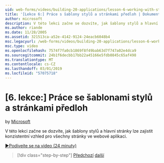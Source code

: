 ```yaml
---
uid: web-forms/videos/building-20-applications/lesson-6-working-with-stylesheets-and-master-pages
title: '[Lekce 6:] Práce s šablony stylů a stránkami předloh | Dokumentace Microsoftu'
author: microsoft
description: V této lekci začne se dozvíte, jak šablony stylů a hlavní stránky lze zajistit konzistentní vzhled pro všechny stránky ve webové aplikaci.
ms.author: riande
ms.date: 11/28/2005
ms.assetid: 321513ca-a52e-4142-9124-24eacb6048b4
msc.legacyurl: /web-forms/videos/building-20-applications/lesson-6-working-with-stylesheets-and-master-pages
msc.type: video
ms.openlocfilehash: 7574f7fa0cb1869f8f49bab63d7f747a02e4dca9
ms.sourcegitcommit: 24b1f6decbb17bb22a45166e5fdb0845c65af498
ms.translationtype: MT
ms.contentlocale: cs-CZ
ms.lasthandoff: 03/01/2019
ms.locfileid: "57075718"
---
```

<a name="lesson-6-working-with-stylesheets-and-master-pages"></a>[6. lekce:] Práce se šablonami stylů a stránkami předloh
====================
by [Microsoft](https://github.com/microsoft)

V této lekci začne se dozvíte, jak šablony stylů a hlavní stránky lze zajistit konzistentní vzhled pro všechny stránky ve webové aplikaci.

[&#9654;Podívejte se na video (24 minuty)](https://channel9.msdn.com/Blogs/ASP-NET-Site-Videos/lesson-6-working-with-stylesheets-and-master-pages)

> [!div class="step-by-step"]
> [Předchozí](lesson-5-debugging-and-tracing-your-website.md)
> [další](lesson-7-databinding-to-user-interface-controls.md)
